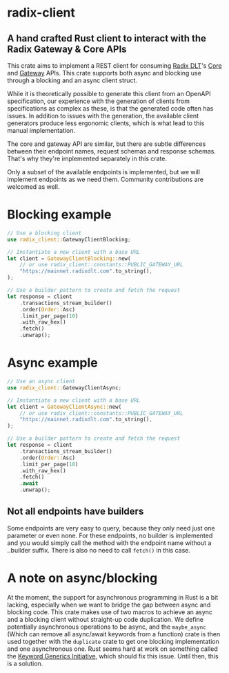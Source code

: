 # radix-client

## A hand crafted Rust client to interact with the Radix Gateway & Core APIs

This crate aims to implement a REST client for consuming [Radix DLT](https://www.radixdlt.com)'s [Core](https://radix-babylon-core-api.redoc.ly) and [Gateway](https://radix-babylon-gateway-api.redoc.ly) APIs. This crate supports both async and blocking use through a blocking and an async client struct.

While it is theoretically possible to generate this client from an OpenAPI specification, our experience with the generation of clients from specifications as complex as these, is that the generated code often has issues. In addition to issues with the generation, the available client generators produce less ergonomic clients, which is what lead to this manual implementation.

The core and gateway API are similar, but there are subtle differences between their endpoint names, request schemas and response schemas. That's why they're implemented separately in this crate.

Only a subset of the available endpoints is implemented, but we will implement endpoints as we need them. Community contributions are welcomed as well.

# Blocking example

```Rust
// Use a blocking client
use radix_client::GatewayClientBlocking;

// Instantiate a new client with a base URL
let client = GatewayClientBlocking::new(
    // or use radix_client::constants::PUBLIC_GATEWAY_URL
    "https://mainnet.radixdlt.com".to_string(),
);

// Use a builder pattern to create and fetch the request
let response = client
    .transactions_stream_builder()
    .order(Order::Asc)
    .limit_per_page(10)
    .with_raw_hex()
    .fetch()
    .unwrap();
```

# Async example

```Rust
// Use an async client
use radix_client::GatewayClientAsync;

// Instantiate a new client with a base URL
let client = GatewayClientAsync::new(
    // or use radix_client::constants::PUBLIC_GATEWAY_URL
    "https://mainnet.radixdlt.com".to_string(),
);

// Use a builder pattern to create and fetch the request
let response = client
    .transactions_stream_builder()
    .order(Order::Asc)
    .limit_per_page(10)
    .with_raw_hex()
    .fetch()
    .await
    .unwrap();
```

## Not all endpoints have builders

Some endpoints are very easy to query, because they only need just one parameter or even none. For these endpoints, no builder is implemented and you would simply call the method with the endpoint name without a ..builder suffix. There is also no need to call `fetch()` in this case.

# A note on async/blocking

At the moment, the support for asynchronous programming in Rust is a bit lacking, especially when we want to bridge the gap between async and blocking code. This crate makes use of two macros to achieve an async and a blocking client without straight-up code duplication. We define potentially asynchronous operations to be async, and the `maybe_async` (Which can remove all async/await keywords from a function) crate is then used together with the `duplicate` crate to get one blocking implementation and one asynchronous one. Rust seems hard at work on something called the [Keyword Generics Initiative](https://blog.rust-lang.org/inside-rust/2022/07/27/keyword-generics.html), which should fix this issue. Until then, this is a solution.
